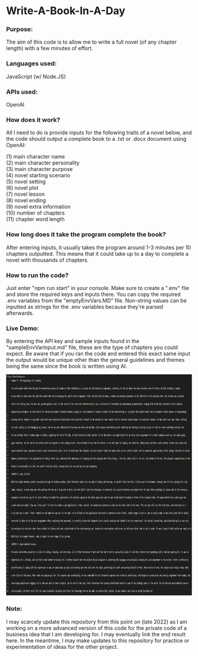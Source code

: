 # Write-A-Book-In-A-Day

### Purpose:

The aim of this code is to allow me to write a full novel (of any chapter length) with a few minutes of effort.

### Languages used: 

JavaScript (w/ Node.JS) 

### APIs used:

OpenAI

### How does it work?

All I need to do is provide inputs for the following traits of a novel below, and the code should output a complete book to a .txt or .docx document using OpenAI:

(1) main character name\
(2) main character personality\
(3) main character purpose\
(4) novel starting scenario\
(5) novel setting\
(6) novel plot\
(7) novel lesson\
(8) novel ending\
(9) novel extra information\
(10) number of chapters\
(11) chapter word length

### How long does it take the program complete the book?

After entering inputs, it usually takes the program around 1-3 minutes per 10 chapters outputted. This means that it could take up to a day to complete a novel with thousands of chapters.

### How to run the code?

Just enter "npm run start" in your console. Make sure to create a ".env" file and store the required keys and inputs there. You can copy the required .env variables from the "emptyEnvVars.MD" file. Non-string values can be inputted as strings for the .env variables because they're parsed afterwards.

### Live Demo:

By entering the API key and sample inputs found in the "sampleEnvVarInput.md" file, these are the type of chapters you could expect. Be aware that if you ran the code and entered this exact same input the output would be unique other than the general guidelines and themes being the same since the book is written using AI.

<p align="left">
  <img src="images/sample_story_example.png" width="1000" height="600" title="Sample Story Text Output">
</p>

### Note:

I may scarcely update this repository from this point on (late 2022) as I am working on a more advanced version of this code for the private code of a business idea that I am developing for. I may eventually link the end result here. In the meantime, I may make updates to this repository for practice or experimentation of ideas for the other project.
